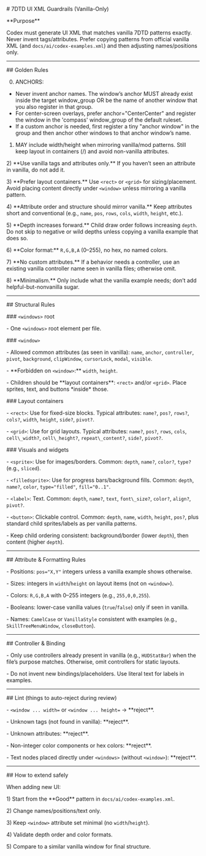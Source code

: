 \# 7DTD UI XML Guardrails (Vanilla-Only)



\*\*Purpose\*\*

Codex must generate UI XML that matches vanilla 7DTD patterns exactly. Never invent tags/attributes. Prefer copying patterns from official vanilla XML (and `docs/ai/codex-examples.xml`) and then adjusting names/positions only.



---



\## Golden Rules

0) ANCHORS:
- Never invent anchor names. The window’s anchor MUST already exist inside the target window_group OR be the name of another window that you also register in that group.
- For center-screen overlays, prefer anchor="CenterCenter" and register the window in the 'compass' window_group of the default ruleset.
- If a custom anchor is needed, first register a tiny "anchor window" in the group and then anchor other windows to that anchor window’s name.


1) <window> MAY include width/height when mirroring vanilla/mod patterns.
   Still keep layout in containers (<rect>/<grid>) and avoid non-vanilla attributes.

2\) \*\*Use vanilla tags and attributes only.\*\* If you haven’t seen an attribute in vanilla, do not add it.

3\) \*\*Prefer layout containers.\*\* Use `<rect>` or `<grid>` for sizing/placement. Avoid placing content directly under `<window>` unless mirroring a vanilla pattern.

4\) \*\*Attribute order and structure should mirror vanilla.\*\* Keep attributes short and conventional (e.g., `name`, `pos`, `rows`, `cols`, `width`, `height`, etc.).

5\) \*\*Depth increases forward.\*\* Child draw order follows increasing `depth`. Do not skip to negative or wild depths unless copying a vanilla example that does so.

6\) \*\*Color format:\*\* `R,G,B,A` (0–255), no hex, no named colors.

7\) \*\*No custom attributes.\*\* If a behavior needs a controller, use an existing vanilla controller name seen in vanilla files; otherwise omit.

8\) \*\*Minimalism.\*\* Only include what the vanilla example needs; don’t add helpful-but-nonvanilla sugar.



---



\## Structural Rules



\### `<windows>` root

\- One `<windows>` root element per file.



\### `<window>`

\- Allowed common attributes (as seen in vanilla): `name`, `anchor`, `controller`, `pivot`, `background`, `clipWindow`, `cursorLock`, `modal`, `visible`.

\- \*\*Forbidden on `<window>`:\*\* `width`, `height`.

\- Children should be \*\*layout containers\*\*: `<rect>` and/or `<grid>`. Place sprites, text, and buttons \*inside\* those.



\### Layout containers

\- `<rect>`: Use for fixed-size blocks. Typical attributes: `name?`, `pos?`, `rows?`, `cols?`, `width`, `height`, `side?`, `pivot?`.

\- `<grid>`: Use for grid layouts. Typical attributes: `name?`, `pos?`, `rows`, `cols`, `cell\_width?`, `cell\_height?`, `repeat\_content?`, `side?`, `pivot?`.



\### Visuals and widgets

\- `<sprite>`: Use for images/borders. Common: `depth`, `name?`, `color?`, `type?` (e.g., `sliced`).

\- `<filledsprite>`: Use for progress bars/background fills. Common: `depth`, `name?`, `color`, `type="filled"`, `fill="0..1"`.

\- `<label>`: Text. Common: `depth`, `name?`, `text`, `font\_size?`, `color?`, `align?`, `pivot?`.

\- `<button>`: Clickable control. Common: `depth`, `name`, `width`, `height`, `pos?`, plus standard child sprites/labels as per vanilla patterns.

\- Keep child ordering consistent: background/border (lower `depth`), then content (higher `depth`).



---



\## Attribute \& Formatting Rules

\- Positions: `pos="X,Y"` integers unless a vanilla example shows otherwise.

\- Sizes: integers in `width`/`height` on layout items (not on `<window>`).

\- Colors: `R,G,B,A` with 0–255 integers (e.g., `255,0,0,255`).

\- Booleans: lower-case vanilla values (`true`/`false`) only if seen in vanilla.

\- Names: `CamelCase` or `VanillaStyle` consistent with examples (e.g., `SkillTreeMenuWindow`, `closeButton`).



---



\## Controller \& Binding

\- Only use controllers already present in vanilla (e.g., `HUDStatBar`) when the file’s purpose matches. Otherwise, omit controllers for static layouts.

\- Do not invent new bindings/placeholders. Use literal text for labels in examples.



---



\## Lint (things to auto-reject during review)

\- `<window ... width=` or `<window ... height=` → \*\*reject\*\*.

\- Unknown tags (not found in vanilla): \*\*reject\*\*.

\- Unknown attributes: \*\*reject\*\*.

\- Non-integer color components or hex colors: \*\*reject\*\*.

\- Text nodes placed directly under `<windows>` (without `<window>`): \*\*reject\*\*.



---



\## How to extend safely

When adding new UI:

1\) Start from the \*\*Good\*\* pattern in `docs/ai/codex-examples.xml`.

2\) Change names/positions/text only.

3\) Keep `<window>` attribute set minimal (no `width`/`height`).

4\) Validate depth order and color formats.

5\) Compare to a similar vanilla window for final structure.



